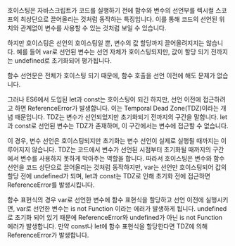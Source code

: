호이스팅은 자바스크립트가 코드를 실행하기 전에 함수와 변수의 선언부를 렉시컬 스코프의 최상단으로 끌어올리는 것처럼 동작하는 특징입니다. 이를 통해 코드의 선언된 위치와 관계없이 변수를 사용할 수 있는 것처럼 보일 수 있습니다. 

하지만 호이스팅은 선언의 호이스팅일 뿐, 변수의 값 할당까지 끌어올려지지는 않습니다. 예를 들어 var로 선언된 변수는 선언 자체가 호이스팅되지만, 값이 할당 되기 전까지는 undefined로 초기화되어 평가됩니다. 

함수 선언문은 전체가 호이스팅 되기 때문에, 함수 호출을 선언 이전에 해도 문제가 없습니다.

그러나 ES6에서 도입된 let과 const는 호이스팅이 되긴 하지만, 선언 이전에 접근하려고 하면 ReferenceError가 발생합니다. 
이는 Temporal Dead Zone(TDZ)이라는 개념 때문입니다. TDZ는 변수가 선언되었지만 초기화되기 전까지의 구간을 말합니다. let과 const로 선언된 변수는 TDZ가 존재하며, 이 구간에서는 변수에 접근할 수 없습니다. 

이 경우, 변수 선언은 호이스팅되지만 초기화는 변수 선언이 실제로 실행될 때까지는 이루어지지 않습니다. TDZ는 코드에서 변수가 선언된 시점부터 초기화될 때까지의 구간에서 변수를 사용하지 못하게 막아주는 역할을 합니다. 
따라서 호이스팅은 변수와 함수 선언을 코드 상단으로 끌어올리는 것처럼 동작하지만, var는 선언만 호이스팅되어 값의 할당 전에 undefined가 되며, let과 const는 TDZ로 인해 초기화 전에 접근하면 ReferenceError를 발생시킵니다. 

함수 표현식의 경우 var로 선언한 변수에 함수 표현식을 할당하고 선언 이전에 실행시키면, var로 선언한 변수는 is not Function 이라는 에러가 발생하게 됩니다. undefined로 초기화 되어 있기 때문에 ReferenceError와 undefined가 아닌 is not Function 에러가 발생합니다. 만약 const나 let에 함수 표현식을 할당한다면 TDZ에 의해 ReferenceError가 발생합니다.